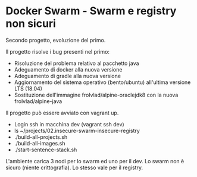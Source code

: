 # Docker Swarm - Swarm e registry non sicuri

Secondo progetto, evoluzione del primo.

Il progetto risolve i bug presenti nel primo:

- Risoluzione del problema relativo al pacchetto java
- Adeguamento di docker alla nuova versione
- Adeguamento di gradle alla nuova versione
- Aggiornamento del sistema operativo (bento/ubuntu) all'ultima versione LTS (18.04)
- Sostituzione dell'immagine frolvlad/alpine-oraclejdk8 con la nuova frolvlad/alpine-java

Il progetto può essere avviato con vagrant up.

- Login ssh in macchina dev (vagrant ssh dev)
- ls ~/projects/02.insecure-swarm-insecure-registry
- ./build-all-projects.sh
- ./build-all-images.sh
- ./start-sentence-stack.sh

L'ambiente carica 3 nodi per lo swarm ed uno per il dev. Lo swarm non è sicuro (niente
crittografia). Lo stesso vale per il registry.